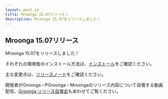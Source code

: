 ```yaml
---
layout: post.ja
title: Mroonga 15.07リリース！
description: Mroonga 15.07をリリースしました！
---
```


## Mroonga 15.07リリース

Mroonga 15.07をリリースしました！

それぞれの環境毎のインストール方法は、[インストール](/ja/docs/install.html)をご確認ください。

主な変更点は、[リリースノート](/ja/docs/news/15.html#release-15-07)をご確認ください。

開発者がGroonga・PGroonga・Mroongaのリリース内容について自慢する動画配信、[Groonga リリース自慢会](https://www.youtube.com/playlist?list=PLLwHraQ4jf7PnA3GjI9v90DZq8ikLk0iN)もあわせてご覧ください。
